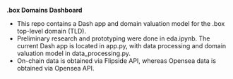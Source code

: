 **.box Domains Dashboard**
- This repo contains a Dash app and domain valuation model for the .box top-level domain (TLD).
- Preliminary research and prototyping were done in eda.ipynb.  The current Dash app is located in app.py, with data processing and domain valuation model in data_processing.py.
- On-chain data is obtained via Flipside API, whereas Opensea data is obtained via Opensea API.  
